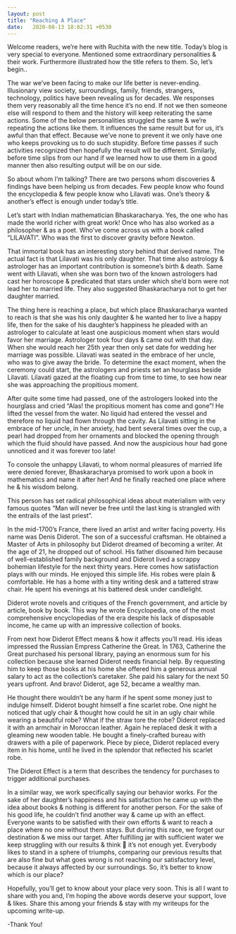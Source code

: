 ```yaml
---
layout: post
title: "Reaching A Place"
date:   2020-08-13 18:02:31 +0530
---
```


 Welcome readers, we’re here with Ruchita with the new title. Today’s blog is very special to everyone. Mentioned some extraordinary personalities & their work. Furthermore illustrated how the title refers to them. So, let’s begin..

The war we’ve been facing to make our life better is never-ending. Illusionary view society, surroundings, family, friends, strangers, technology, politics have been revealing us for decades. We responses them very reasonably all the time hence it’s no end. If not we then someone else will respond to them and the history will keep reiterating the same actions. Some of the below personalities struggled the same & we’re repeating the actions like them. It influences the same result but for us, it’s awful than that effect. Because we’ve none to prevent it we only have one who keeps provoking us to do such stupidity. Before time passes if such activities recognized then hopefully the result will be different. Similarly, before time slips from our hand if we learned how to use them in a good manner then also resulting output will be on our side.

So about whom I’m talking? There are two persons whom discoveries & findings have been helping us from decades. Few people know who found the encyclopedia & few people know who Lilavati was. One’s theory & another’s effect is enough under today’s title.

Let’s start with Indian mathematician Bhaskaracharya. Yes, the one who has made the world richer with great work! Once who has also worked as a philosopher & as a poet. Who’ve come across us with a book called “LILAVATI”. Who was the first to discover gravity before Newton.

That immortal book has an interesting story behind that derived name. The actual fact is that Lilavati was his only daughter. That time also astrology & astrologer has an important contribution is someone’s birth & death. Same went with Lilavati, when she was born two of the known astrologers had cast her horoscope & predicated that stars under which she’d born were not lead her to married life. They also suggested Bhaskaracharya not to get her daughter married.

The thing here is reaching a place, but which place Bhaskaracharya wanted to reach is that she was his only daughter & he wanted her to live a happy life, then for the sake of his daughter’s happiness he pleaded with an astrologer to calculate at least one auspicious moment when stars would favor her marriage. Astrologer took four days & came out with that day. When she would reach her 25th year then only set date for wedding her marriage was possible. Lilavati was seated in the embrace of her uncle, who was to give away the bride. To determine the exact moment, when the ceremony could start, the astrologers and priests set an hourglass beside Lilavati. Lilavati gazed at the floating cup from time to time, to see how near she was approaching the propitious moment.

After quite some time had passed, one of the astrologers looked into the hourglass and cried “Alas! the propitious moment has come and gone”! He lifted the vessel from the water. No liquid had entered the vessel and therefore no liquid had flown through the cavity. As Lilavati sitting in the embrace of her uncle, in her anxiety, had bent several times over the cup, a pearl had dropped from her ornaments and blocked the opening through which the fluid should have passed. And now the auspicious hour had gone unnoticed and it was forever too late!

To console the unhappy Lilavati, to whom normal pleasures of married life were denied forever, Bhaskaracharya promised to work upon a book in mathematics and name it after her! And he finally reached one place where he & his wisdom belong.

This person has set radical philosophical ideas about materialism with very famous quotes “Man will never be free until the last king is strangled with the entrails of the last priest”.

In the  mid-1700’s France, there lived an artist and writer facing poverty. His name was Denis Diderot. The son of a successful craftsman. He obtained a Master of Arts in philosophy but Diderot dreamed of becoming a writer. At the age of 21, he dropped out of school. His father disowned him because of well-established family background and Diderot lived a scrappy bohemian lifestyle for the next thirty years. Here comes how satisfaction plays with our minds. He enjoyed this simple life. His robes were plain & comfortable. He has a home with a tiny writing desk and a tattered straw chair. He spent his evenings at his battered desk under candlelight.

Diderot wrote novels and critiques of the French government, and article by article, book by book. This way he wrote Encyclopedia, one of the most comprehensive encyclopedias of the era despite his lack of disposable income, he came up with an impressive collection of books.

From next how Diderot Effect means & how it affects you’ll read. His ideas impressed the Russian Empress Catherine the Great. In 1763, Catherine the Great purchased his personal library, paying an enormous sum for his collection because she learned Diderot needs financial help. By requesting him to keep those books at his home she offered him a generous annual salary to act as the collection’s caretaker. She paid his salary for the next 50 years upfront. And bravo! Diderot, age 52, became a wealthy man.

He thought there wouldn’t be any harm if he spent some money just to indulge himself. Diderot bought himself a fine scarlet robe. One night he noticed that ugly chair & thought how could he sit in an ugly chair while wearing a beautiful robe? What if the straw tore the robe? Diderot replaced it with an armchair in Moroccan leather. Again he replaced desk it with a gleaming new wooden table. He bought a finely-crafted bureau with drawers with a pile of paperwork. Piece by piece, Diderot replaced every item in his home, until he lived in the splendor that reflected his scarlet robe.

The Diderot Effect is a term that describes the tendency for purchases to trigger additional purchases.

In a similar way, we work specifically saying our behavior works. For the sake of her daughter’s happiness and his satisfaction he came up with the idea about books & nothing is different for another person. For the sake of his good life, he couldn’t find another way & came up with an effect. Everyone wants to be satisfied with their own efforts & want to reach a place where no one without them stays. But during this race, we forget our destination & we miss our target. After fulfilling jar with sufficient water we keep struggling with our results & think 💭 it’s not enough yet. Everybody likes to stand in a sphere of triumphs, comparing our previous results that are also fine but what goes wrong is not reaching our satisfactory level, because it always affected by our surroundings. So, it’s better to know which is our place?

Hopefully, you’ll get to know about your place very soon. This is all I want to share with you and, I’m hoping the above words deserve your support, love & likes. Share this among your friends & stay with my writeups for the upcoming write-up.

-Thank You!